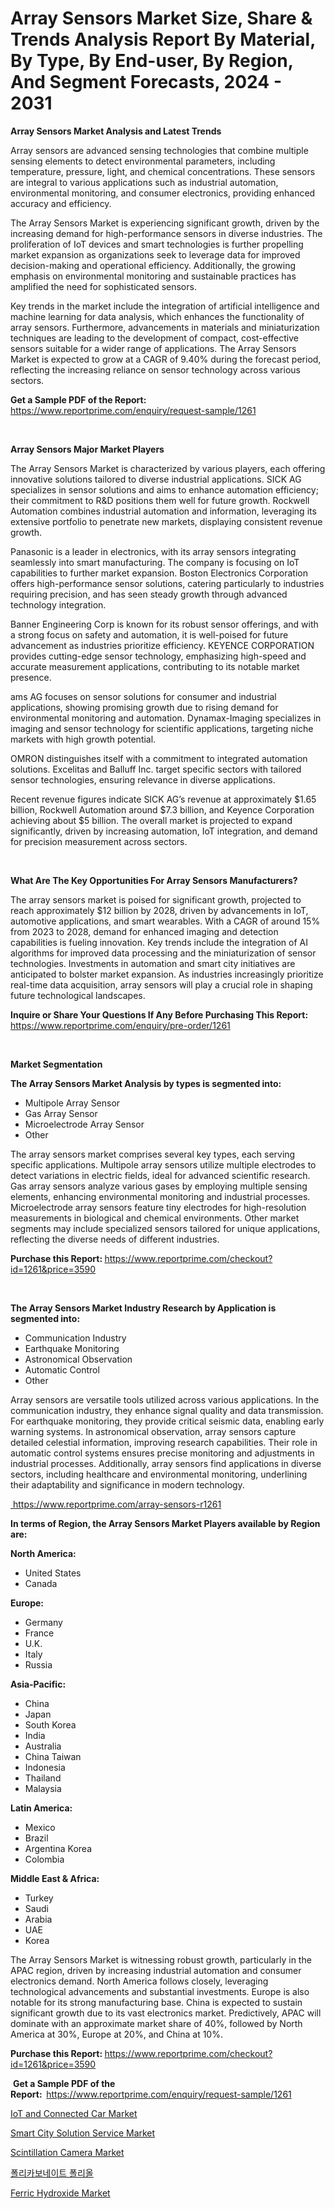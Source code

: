 <p><h1>Array Sensors Market Size, Share & Trends Analysis Report By Material, By Type, By End-user, By Region, And Segment Forecasts, 2024 - 2031</h1></p><p><strong>Array Sensors Market Analysis and Latest Trends</strong></p>
<p><p>Array sensors are advanced sensing technologies that combine multiple sensing elements to detect environmental parameters, including temperature, pressure, light, and chemical concentrations. These sensors are integral to various applications such as industrial automation, environmental monitoring, and consumer electronics, providing enhanced accuracy and efficiency.</p><p>The Array Sensors Market is experiencing significant growth, driven by the increasing demand for high-performance sensors in diverse industries. The proliferation of IoT devices and smart technologies is further propelling market expansion as organizations seek to leverage data for improved decision-making and operational efficiency. Additionally, the growing emphasis on environmental monitoring and sustainable practices has amplified the need for sophisticated sensors.</p><p>Key trends in the market include the integration of artificial intelligence and machine learning for data analysis, which enhances the functionality of array sensors. Furthermore, advancements in materials and miniaturization techniques are leading to the development of compact, cost-effective sensors suitable for a wider range of applications. The Array Sensors Market is expected to grow at a CAGR of 9.40% during the forecast period, reflecting the increasing reliance on sensor technology across various sectors.</p></p>
<p><strong>Get a Sample PDF of the Report:&nbsp;</strong> <a href="https://www.reportprime.com/enquiry/request-sample/1261">https://www.reportprime.com/enquiry/request-sample/1261</a></p>
<p>&nbsp;</p>
<p><strong>Array Sensors Major Market Players</strong></p>
<p><p>The Array Sensors Market is characterized by various players, each offering innovative solutions tailored to diverse industrial applications. SICK AG specializes in sensor solutions and aims to enhance automation efficiency; their commitment to R&D positions them well for future growth. Rockwell Automation combines industrial automation and information, leveraging its extensive portfolio to penetrate new markets, displaying consistent revenue growth.</p><p>Panasonic is a leader in electronics, with its array sensors integrating seamlessly into smart manufacturing. The company is focusing on IoT capabilities to further market expansion. Boston Electronics Corporation offers high-performance sensor solutions, catering particularly to industries requiring precision, and has seen steady growth through advanced technology integration.</p><p>Banner Engineering Corp is known for its robust sensor offerings, and with a strong focus on safety and automation, it is well-poised for future advancement as industries prioritize efficiency. KEYENCE CORPORATION provides cutting-edge sensor technology, emphasizing high-speed and accurate measurement applications, contributing to its notable market presence.</p><p>ams AG focuses on sensor solutions for consumer and industrial applications, showing promising growth due to rising demand for environmental monitoring and automation. Dynamax-Imaging specializes in imaging and sensor technology for scientific applications, targeting niche markets with high growth potential.</p><p>OMRON distinguishes itself with a commitment to integrated automation solutions. Excelitas and Balluff Inc. target specific sectors with tailored sensor technologies, ensuring relevance in diverse applications.</p><p>Recent revenue figures indicate SICK AG’s revenue at approximately $1.65 billion, Rockwell Automation around $7.3 billion, and Keyence Corporation achieving about $5 billion. The overall market is projected to expand significantly, driven by increasing automation, IoT integration, and demand for precision measurement across sectors.</p></p>
<p>&nbsp;</p>
<p><strong>What Are The Key Opportunities For Array Sensors Manufacturers?</strong></p>
<p><p>The array sensors market is poised for significant growth, projected to reach approximately $12 billion by 2028, driven by advancements in IoT, automotive applications, and smart wearables. With a CAGR of around 15% from 2023 to 2028, demand for enhanced imaging and detection capabilities is fueling innovation. Key trends include the integration of AI algorithms for improved data processing and the miniaturization of sensor technologies. Investments in automation and smart city initiatives are anticipated to bolster market expansion. As industries increasingly prioritize real-time data acquisition, array sensors will play a crucial role in shaping future technological landscapes.</p></p>
<p><strong>Inquire or Share Your Questions If Any Before Purchasing This Report:</strong> <a href="https://www.reportprime.com/enquiry/pre-order/1261">https://www.reportprime.com/enquiry/pre-order/1261</a></p>
<p>&nbsp;</p>
<p><strong>Market Segmentation</strong></p>
<p><strong>The Array Sensors Market Analysis by types is segmented into:</strong></p>
<p><ul><li>Multipole Array Sensor</li><li>Gas Array Sensor</li><li>Microelectrode Array Sensor</li><li>Other</li></ul></p>
<p><p>The array sensors market comprises several key types, each serving specific applications. Multipole array sensors utilize multiple electrodes to detect variations in electric fields, ideal for advanced scientific research. Gas array sensors analyze various gases by employing multiple sensing elements, enhancing environmental monitoring and industrial processes. Microelectrode array sensors feature tiny electrodes for high-resolution measurements in biological and chemical environments. Other market segments may include specialized sensors tailored for unique applications, reflecting the diverse needs of different industries.</p></p>
<p><strong>Purchase this Report:&nbsp;</strong><a href="https://www.reportprime.com/checkout?id=1261&price=3590">https://www.reportprime.com/checkout?id=1261&price=3590</a></p>
<p>&nbsp;</p>
<p><strong>The Array Sensors Market Industry Research by Application is segmented into:</strong></p>
<p><ul><li>Communication Industry</li><li>Earthquake Monitoring</li><li>Astronomical Observation</li><li>Automatic Control</li><li>Other</li></ul></p>
<p><p>Array sensors are versatile tools utilized across various applications. In the communication industry, they enhance signal quality and data transmission. For earthquake monitoring, they provide critical seismic data, enabling early warning systems. In astronomical observation, array sensors capture detailed celestial information, improving research capabilities. Their role in automatic control systems ensures precise monitoring and adjustments in industrial processes. Additionally, array sensors find applications in diverse sectors, including healthcare and environmental monitoring, underlining their adaptability and significance in modern technology.</p></p>
<p><a href="https://www.reportprime.com/array-sensors-r1261">&nbsp;https://www.reportprime.com/array-sensors-r1261</a></p>
<p><strong>In terms of Region, the Array Sensors Market Players available by Region are:</strong></p>
<p>
    <p> <strong> North America: </strong>
        <ul>
            <li>United States</li>
            <li>Canada</li>
        </ul>
        </p> 
    <p> <strong> Europe: </strong>
        <ul>
            <li>Germany</li>
            <li>France</li>
            <li>U.K.</li>
            <li>Italy</li>
            <li>Russia</li>
        </ul>
        </p> 
    <p> <strong> Asia-Pacific: </strong>
        <ul>
            <li>China</li>
            <li>Japan</li>
            <li>South Korea</li>
            <li>India</li>
            <li>Australia</li>
            <li>China Taiwan</li>
            <li>Indonesia</li>
            <li>Thailand</li>
            <li>Malaysia</li>
        </ul>
        </p> 
    <p> <strong> Latin America: </strong>
        <ul>
            <li>Mexico</li>
            <li>Brazil</li>
            <li>Argentina Korea</li>
            <li>Colombia</li>
        </ul>
        </p> 
    <p> <strong> Middle East & Africa: </strong>
        <ul>
            <li>Turkey</li>
            <li>Saudi</li>
            <li>Arabia</li>
            <li>UAE</li>
            <li>Korea</li>
        </ul>
    </p>
    </p>
<p><p>The Array Sensors Market is witnessing robust growth, particularly in the APAC region, driven by increasing industrial automation and consumer electronics demand. North America follows closely, leveraging technological advancements and substantial investments. Europe is also notable for its strong manufacturing base. China is expected to sustain significant growth due to its vast electronics market. Predictively, APAC will dominate with an approximate market share of 40%, followed by North America at 30%, Europe at 20%, and China at 10%.</p></p>
<p><strong>Purchase this Report: </strong><a href="https://www.reportprime.com/checkout?id=1261&price=3590">https://www.reportprime.com/checkout?id=1261&price=3590</a></p>
<p>&nbsp;<strong>Get a Sample PDF of the Report:&nbsp;&nbsp;</strong><a href="https://www.reportprime.com/enquiry/request-sample/1261">https://www.reportprime.com/enquiry/request-sample/1261</a></p>
<p><strong></strong></p>
<p><p><a href="https://issuu.com/reportprime-2/docs/iot-and-connected-car-market-size-2_682e588a443251">IoT and Connected Car Market</a></p><p><a href="https://issuu.com/reportprime-2/docs/smart-city-solution-service-market-_9b6631d60f7a39">Smart City Solution Service Market</a></p><p><a href="https://www.linkedin.com/pulse/global-perspectives-scintillation-camera-market-trends-challenges-hzjrf?trackingId=ybhhAYDCTDqUzvbrgp7prw%3D%3D">Scintillation Camera Market</a></p><p><a href="https://medium.com/@hossainvi014/%EA%B8%80%EB%A1%9C%EB%B2%8C-%ED%8F%B4%EB%A6%AC%EC%B9%B4%EB%B3%B4%EB%84%A4%EC%9D%B4%ED%8A%B8-%ED%8F%B4%EB%A6%AC%EC%98%AC-%EC%8B%9C%EC%9E%A5-%EB%8F%99%ED%96%A5-%EB%B0%8F-%ED%98%81%EC%8B%A0-%EB%AF%B8%EB%9E%98-%EC%A7%80%ED%96%A5%EC%A0%81-%EB%B6%84%EC%84%9D-2024-2031-deaa66ec81d2">폴리카보네이트 폴리올</a></p><p><a href="https://www.linkedin.com/pulse/how-regions-adapting-ferric-hydroxide-market-global-trends-overview-eualc?trackingId=YJbTWmcHSGC70cOCGUTXVQ%3D%3D">Ferric Hydroxide Market</a></p></p>